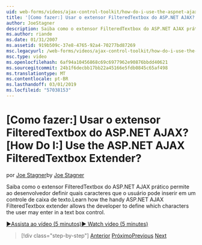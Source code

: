 ```yaml
---
uid: web-forms/videos/ajax-control-toolkit/how-do-i-use-the-aspnet-ajax-filteredtextbox-extender
title: '[Como fazer:] Usar o extensor FilteredTextbox do ASP.NET AJAX? | Microsoft Docs'
author: JoeStagner
description: Saiba como o extensor FilteredTextbox do ASP.NET AJAX prático permite ao desenvolvedor definir quais caracteres que o usuário pode inserir em um controle de caixa de texto.
ms.author: riande
ms.date: 01/31/2007
ms.assetid: 919b509c-37e8-4765-92a4-70277bd87269
msc.legacyurl: /web-forms/videos/ajax-control-toolkit/how-do-i-use-the-aspnet-ajax-filteredtextbox-extender
msc.type: video
ms.openlocfilehash: 6af94a10456868c69c6977962e90876bbdd40621
ms.sourcegitcommit: 24b1f6decbb17bb22a45166e5fdb0845c65af498
ms.translationtype: MT
ms.contentlocale: pt-BR
ms.lasthandoff: 03/01/2019
ms.locfileid: "57038153"
---
```

<a name="how-do-i-use-the-aspnet-ajax-filteredtextbox-extender"></a><span data-ttu-id="59596-104">[Como fazer:] Usar o extensor FilteredTextbox do ASP.NET AJAX?</span><span class="sxs-lookup"><span data-stu-id="59596-104">[How Do I:] Use the ASP.NET AJAX FilteredTextbox Extender?</span></span>
====================
<span data-ttu-id="59596-105">por [Joe Stagner](https://github.com/JoeStagner)</span><span class="sxs-lookup"><span data-stu-id="59596-105">by [Joe Stagner](https://github.com/JoeStagner)</span></span>

<span data-ttu-id="59596-106">Saiba como o extensor FilteredTextbox do ASP.NET AJAX prático permite ao desenvolvedor definir quais caracteres que o usuário pode inserir em um controle de caixa de texto.</span><span class="sxs-lookup"><span data-stu-id="59596-106">Learn how the handy ASP.NET AJAX FilteredTextbox extender allows the developer to define which characters the user may enter in a text box control.</span></span>

[<span data-ttu-id="59596-107">&#9654;Assista ao vídeo (5 minutos)</span><span class="sxs-lookup"><span data-stu-id="59596-107">&#9654; Watch video (5 minutes)</span></span>](https://channel9.msdn.com/Blogs/ASP-NET-Site-Videos/how-do-i-use-the-aspnet-ajax-filteredtextbox-extender)

> [!div class="step-by-step"]
> <span data-ttu-id="59596-108">[Anterior](how-do-i-use-the-aspnet-ajax-dynamicpopulate-extender.md)
> [Próximo](how-do-i-use-the-aspnet-ajax-hovermenu-extender.md)</span><span class="sxs-lookup"><span data-stu-id="59596-108">[Previous](how-do-i-use-the-aspnet-ajax-dynamicpopulate-extender.md)
[Next](how-do-i-use-the-aspnet-ajax-hovermenu-extender.md)</span></span>
